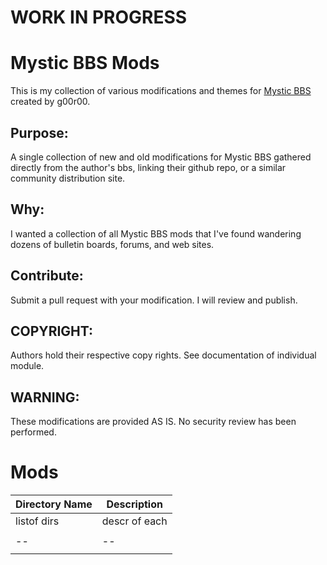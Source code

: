 # WORK IN PROGRESS

# Mystic BBS Mods
This is my collection of various modifications and themes for [Mystic BBS](https://www.mysticbbs.com/) created by g00r00.

## Purpose:
A single collection of new and old modifications for Mystic BBS gathered directly from the author's bbs, linking their github repo, or a similar community distribution site.

## Why:
I wanted a collection of all Mystic BBS mods that I've found wandering dozens of bulletin boards, forums, and web sites.

## Contribute:
Submit a pull request with your modification.  I will review and publish.

## COPYRIGHT:
Authors hold their respective copy rights. See documentation of individual module.

## WARNING:
These modifications are provided AS IS. No security review has been performed.

# Mods

|Directory Name|Description|
|--|--|
|listof dirs  | descr of each |
|  |
|--|--|
|  |  |

